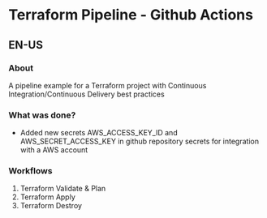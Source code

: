 # Terraform Pipeline - Github Actions

## EN-US
### About
A pipeline example for a Terraform project with Continuous Integration/Continuous Delivery best practices

### What was done?
* Added new secrets AWS_ACCESS_KEY_ID and AWS_SECRET_ACCESS_KEY in github repository secrets for integration with a AWS account

### Workflows

1. Terraform Validate & Plan
2. Terraform Apply
3. Terraform Destroy